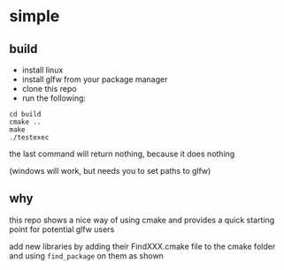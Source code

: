# simple

## build

* install linux
* install glfw from your package manager
* clone this repo
* run the following:

```
cd build
cmake ..
make
./testexec
```
the last command will return nothing, because it does nothing

(windows will work, but needs you to set paths to glfw)

## why

this repo shows a nice way of using cmake and provides a quick starting point for potential glfw users

add new libraries by adding their FindXXX.cmake file to the cmake folder and using `find_package` on them as shown
